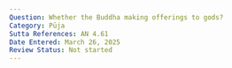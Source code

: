```yaml
---
Question: Whether the Buddha making offerings to gods?
Category: Pūja
Sutta References: AN 4.61
Date Entered: March 26, 2025
Review Status: Not started
---
```

